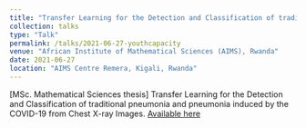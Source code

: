 ```yaml
---
title: "Transfer Learning for the Detection and Classification of traditional pneumonia and pneumonia induced by the COVID-19 from Chest X-ray Images"
collection: talks
type: "Talk"
permalink: /talks/2021-06-27-youthcapacity
venue: "African Institute of Mathematical Sciences (AIMS), Rwanda"
date: 2021-06-27
location: "AIMS Centre Remera, Kigali, Rwanda"
---
```


[MSc. Mathematical Sciences thesis] Transfer Learning for the Detection and Classification of traditional pneumonia and pneumonia induced by the COVID-19  from Chest X-ray Images. [Available here](https://www.slideshare.net/YusufBrima/transfer-learning-for-the-detection-and-classification-of-traditional-pneumonia-and-pneumonia-induced-by-the-covid19-from-chest-xray-images)
